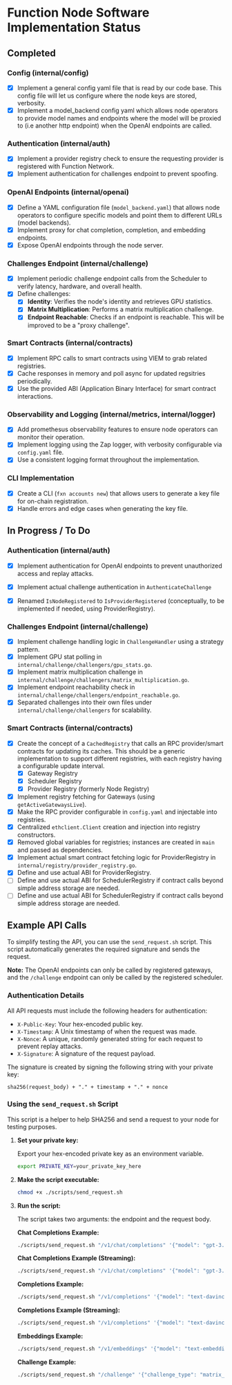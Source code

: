 # Function Node Software Implementation Status

## Completed

### Config (internal/config)
- [x] Implement a general config yaml file that is read by our code base. This config file will let us configure where the node keys are stored, verbosity.
- [x] Implement a model_backend config yaml which allows node operators to provide model names and endpoints where the model will be proxied to (i.e another http endpoint) when the OpenAI endpoints are called.

### Authentication (internal/auth)
- [x] Implement a provider registry check to ensure the requesting provider is registered with Function Network.
- [x] Implement authentication for challenges endpoint to prevent spoofing.

### OpenAI Endpoints (internal/openai)
- [x] Define a YAML configuration file (`model_backend.yaml`) that allows node operators to configure specific models and point them to different URLs (model backends).
- [x] Implement proxy for chat completion, completion, and embedding endpoints.
- [x] Expose OpenAI endpoints through the node server.

### Challenges Endpoint (internal/challenge)
- [x] Implement periodic challenge endpoint calls from the Scheduler to verify latency, hardware, and overall health.
- [x] Define challenges:
	- [x] **Identity**: Verifies the node's identity and retrieves GPU statistics.
	- [x] **Matrix Multiplication**: Performs a matrix multiplication challenge.
	- [x] **Endpoint Reachable**: Checks if an endpoint is reachable. This will be improved to be a "proxy challenge".

### Smart Contracts (internal/contracts)
- [x] Implement RPC calls to smart contracts using VIEM to grab related registries.
- [x] Cache responses in memory and poll async for updated regsitries periodically.
- [x] Use the provided ABI (Application Binary Interface) for smart contract interactions.

### Observability and Logging (internal/metrics, internal/logger)
- [x] Add promethesus observability features to ensure node operators can monitor their operation.
- [x] Implement logging using the Zap logger, with verbosity configurable via `config.yaml` file.
- [x] Use a consistent logging format throughout the implementation.

### CLI Implementation
- [x] Create a CLI (`fxn accounts new`) that allows users to generate a key file for on-chain registration.
- [x] Handle errors and edge cases when generating the key file.

## In Progress / To Do

### Authentication (internal/auth)
- [x] Implement authentication for OpenAI endpoints to prevent unauthorized access and replay attacks.
- [x] Implement actual challenge authentication in `AuthenticateChallenge`
- [x] Renamed `IsNodeRegistered` to `IsProviderRegistered` (conceptually, to be implemented if needed, using ProviderRegistry).


### Challenges Endpoint (internal/challenge)
- [x] Implement challenge handling logic in `ChallengeHandler` using a strategy pattern.
- [x] Implement GPU stat polling in `internal/challenge/challengers/gpu_stats.go`.
- [x] Implement matrix multiplication challenge in `internal/challenge/challengers/matrix_multiplication.go`.
- [x] Implement endpoint reachability check in `internal/challenge/challengers/endpoint_reachable.go`.
- [x] Separated challenges into their own files under `internal/challenge/challengers` for scalability.

### Smart Contracts (internal/contracts)
- [x] Create the concept of a `CachedRegistry` that calls an RPC provider/smart contracts for updating its caches. This should be a generic implementation to support different registries, with each registry having a configurable update interval.
	- [x] Gateway Registry
	- [x] Scheduler Registry
	- [x] Provider Registry (formerly Node Registry)
- [x] Implement registry fetching for Gateways (using `getActiveGatewaysLive`).
- [x] Make the RPC provider configurable in `config.yaml` and injectable into registries.
- [x] Centralized `ethclient.Client` creation and injection into registry constructors.
- [x] Removed global variables for registries; instances are created in `main` and passed as dependencies.
- [x] Implement actual smart contract fetching logic for ProviderRegistry in `internal/registry/provider_registry.go`.
- [x] Define and use actual ABI for ProviderRegistry.
- [ ] Define and use actual ABI for SchedulerRegistry if contract calls beyond simple address storage are needed.
- [ ] Define and use actual ABI for SchedulerRegistry if contract calls beyond simple address storage are needed.

## Example API Calls

To simplify testing the API, you can use the `send_request.sh` script. This script automatically generates the required signature and sends the request.

**Note:** The OpenAI endpoints can only be called by registered gateways, and the `/challenge` endpoint can only be called by the registered scheduler.

### Authentication Details

All API requests must include the following headers for authentication:

- `X-Public-Key`: Your hex-encoded public key.
- `X-Timestamp`: A Unix timestamp of when the request was made.
- `X-Nonce`: A unique, randomly generated string for each request to prevent replay attacks.
- `X-Signature`: A signature of the request payload.

The signature is created by signing the following string with your private key:

```
sha256(request_body) + "." + timestamp + "." + nonce
```

### Using the `send_request.sh` Script
This script is a helper to help SHA256 and send a request to your node for testing purposes.

1.  **Set your private key:**

    Export your hex-encoded private key as an environment variable.

    ```bash
    export PRIVATE_KEY=your_private_key_here
    ```

2.  **Make the script executable:**

    ```bash
    chmod +x ./scripts/send_request.sh
    ```

3.  **Run the script:**

    The script takes two arguments: the endpoint and the request body.

    **Chat Completions Example:**

    ```bash
    ./scripts/send_request.sh "/v1/chat/completions" '{"model": "gpt-3.5-turbo", "messages": [{"role": "user", "content": "Hello!"}]}'
    ```

    **Chat Completions Example (Streaming):**

    ```bash
    ./scripts/send_request.sh "/v1/chat/completions" '{"model": "gpt-3.5-turbo", "messages": [{"role": "user", "content": "Hello!"}], "stream": true}'
    ```

    **Completions Example:**

    ```bash
    ./scripts/send_request.sh "/v1/completions" '{"model": "text-davinci-003", "prompt": "Once upon a time"}'
    ```

    **Completions Example (Streaming):**

    ```bash
    ./scripts/send_request.sh "/v1/completions" '{"model": "text-davinci-003", "prompt": "Once upon a time", "stream": true}'
    ```

    **Embeddings Example:**

    ```bash
    ./scripts/send_request.sh "/v1/embeddings" '{"model": "text-embedding-ada-002", "input": "The quick brown fox jumped over the lazy dog"}'
    ```

    **Challenge Example:**

    ```bash
    ./scripts/send_request.sh "/challenge" '{"challenge_type": "matrix_multiplication"}'
    ```

